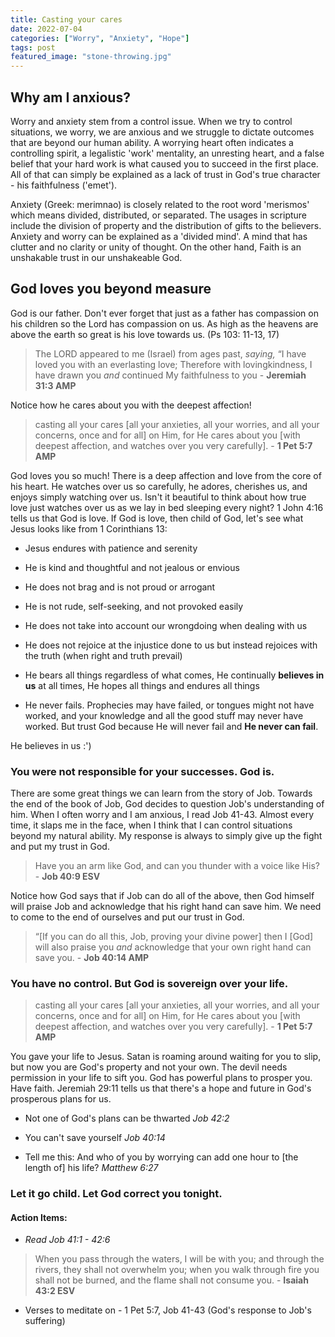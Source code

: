 ```yaml
---
title: Casting your cares
date: 2022-07-04
categories: ["Worry", "Anxiety", "Hope"]
tags: post
featured_image: "stone-throwing.jpg"
---
```


## Why am I anxious?

Worry and anxiety stem from a control issue. When we try to control situations, we worry, we are anxious and we struggle to dictate outcomes that are beyond our human ability. A worrying heart often indicates a controlling spirit, a legalistic 'work' mentality, an unresting heart, and a false belief that your hard work is what caused you to succeed in the first place. All of that can simply be explained as a lack of trust in God's true character - his faithfulness ('emet').

Anxiety (Greek: merimnao) is closely related to the root word 'merismos' which means divided, distributed, or separated. The usages in scripture include the division of property and the distribution of gifts to the believers. Anxiety and worry can be explained as a 'divided mind'. A mind that has clutter and no clarity or unity of thought. On the other hand, Faith is an unshakable trust in our unshakeable God.

## God loves you beyond measure

God is our father. Don't ever forget that just as a father has compassion on his children so the Lord has compassion on us. As high as the heavens are above the earth so great is his love towards us. (Ps 103: 11-13, 17) 

> The LORD appeared to me (Israel) from ages past, *saying,* “I have loved you with an everlasting love; Therefore with lovingkindness, I have drawn you *and* continued My faithfulness to you - **Jeremiah 31:3 AMP**

Notice how he cares about you with the deepest affection!

> casting all your cares [all your anxieties, all your worries, and all your concerns, once and for all] on Him, for He cares about you [with deepest affection, and watches over you very carefully]. - **1 Pet 5:7 AMP**

God loves you so much! There is a deep affection and love from the core of his heart. He watches over us so carefully, he adores, cherishes us, and enjoys simply watching over us. Isn't it beautiful to think about how true love just watches over us as we lay in bed sleeping every night? 1 John 4:16 tells us that God is love. If God is love, then child of God, let's see what Jesus looks like from 1 Corinthians 13:

- Jesus endures with patience and serenity

- He is kind and thoughtful and not jealous or envious

- He does not brag and is not proud or arrogant

- He is not rude, self-seeking, and not provoked easily

- He does not take into account our wrongdoing when dealing with us 

- He does not rejoice at the injustice done to us but instead rejoices with the truth (when right and truth prevail)

- He bears all things regardless of what comes, He continually **believes in us** at all times, He hopes all things and endures all things

- He never fails. Prophecies may have failed, or tongues might not have worked, and your knowledge and all the good stuff may never have worked. But trust God because He will never fail and **He never can fail**.

He believes in us :')

### You were not responsible for your successes. God is.

There are some great things we can learn from the story of Job. Towards the end of the book of Job, God decides to question Job's understanding of him. When I often worry and I am anxious, I read Job 41-43. Almost every time, it slaps me in the face, when I think that I can control situations beyond my natural ability. My response is always to simply give up the fight and put my trust in God.

> Have you an arm like God,  and can you thunder with a voice like His? - **Job 40:9 ESV**

Notice how God says that if Job can do all of the above, then God himself will praise Job and acknowledge that his right hand can save him. We need to come to the end of ourselves and put our trust in God.

> “[If you can do all this, Job, proving your divine power] then I [God] will also praise you *and* acknowledge that your own right hand can save you. - **Job 40:14 AMP**

### You have no control. But God is sovereign over your life.

> casting all your cares [all your anxieties, all your worries, and all your concerns, once and for all] on Him, for He cares about you [with deepest affection, and watches over you very carefully]. - **1 Pet 5:7 AMP**

You gave your life to Jesus. Satan is roaming around waiting for you to slip, but now you are God's property and not your own. The devil needs permission in your life to sift you. God has powerful plans to prosper you. Have faith. Jeremiah 29:11 tells us that there's a hope and future in God's prosperous plans for us.

- Not one of God's plans can be thwarted *Job 42:2*

- You can't save yourself *Job 40:14*

- Tell me this: And who of you by worrying can add one hour to [the length of] his life? *Matthew 6:27*

### Let it go child. Let God correct you tonight.

#### Action Items:

- *Read Job 41:1 - 42:6*

>  When you pass through the waters, I will be with you; and through the rivers, they shall not overwhelm you; when you walk through fire you shall not be burned, and the flame shall not consume you. - **Isaiah 43:2 ESV**

- Verses to meditate on - 1 Pet 5:7, Job 41-43 (God's response to Job's suffering)
